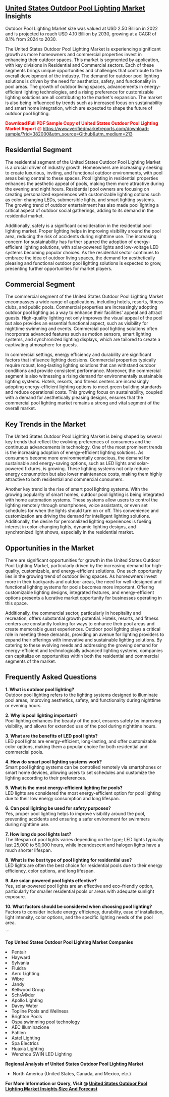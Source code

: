 <h2><a href="https://www.verifiedmarketreports.com/download-sample/?rid=382000&amp;utm_source=Github&amp;utm_medium=213" target="_blank">United States Outdoor Pool Lighting Market</a> Insights</h2><p>Outdoor Pool Lighting Market size was valued at USD 2.50 Billion in 2022 and is projected to reach USD 4.10 Billion by 2030, growing at a CAGR of 8.1% from 2024 to 2030.</p><p><p>The United States Outdoor Pool Lighting Market is experiencing significant growth as more homeowners and commercial properties invest in enhancing their outdoor spaces. This market is segmented by application, with key divisions in Residential and Commercial sectors. Each of these segments brings unique opportunities and challenges that contribute to the overall development of the industry. The demand for outdoor pool lighting solutions is driven by the need for aesthetics, safety, and functionality in pool areas. The growth of outdoor living spaces, advancements in energy-efficient lighting technologies, and a rising preference for customizable lighting solutions are all contributing to the market's expansion. The market is also being influenced by trends such as increased focus on sustainability and smart home integration, which are expected to shape the future of outdoor pool lighting. <p><span class=""><span style="color: #ff0000;"><strong>Download Full PDF Sample Copy of United States Outdoor Pool Lighting Market Report</strong> @ </span><a href="https://www.verifiedmarketreports.com/download-sample/?rid=382000&amp;utm_source=Github&amp;utm_medium=213" target="_blank">https://www.verifiedmarketreports.com/download-sample/?rid=382000&amp;utm_source=Github&amp;utm_medium=213</a></span></p></p><h2>Residential Segment</h2><p>The residential segment of the United States Outdoor Pool Lighting Market is a crucial driver of industry growth. Homeowners are increasingly seeking to create luxurious, inviting, and functional outdoor environments, with pool areas being central to these spaces. Pool lighting in residential properties enhances the aesthetic appeal of pools, making them more attractive during the evening and night hours. Residential pool owners are focusing on creating personalized experiences with customizable lighting options such as color-changing LEDs, submersible lights, and smart lighting systems. The growing trend of outdoor entertainment has also made pool lighting a critical aspect of outdoor social gatherings, adding to its demand in the residential market.</p><p>Additionally, safety is a significant consideration in the residential pool lighting market. Proper lighting helps in improving visibility around the pool area, reducing the risk of accidents during nighttime use. The increasing concern for sustainability has further spurred the adoption of energy-efficient lighting solutions, with solar-powered lights and low-voltage LED systems becoming popular choices. As the residential sector continues to embrace the idea of outdoor living spaces, the demand for aesthetically pleasing and functional outdoor pool lighting solutions is expected to grow, presenting further opportunities for market players.</p><h2>Commercial Segment</h2><p>The commercial segment of the United States Outdoor Pool Lighting Market encompasses a wide range of applications, including hotels, resorts, fitness clubs, and public pools. Commercial properties are increasingly adopting outdoor pool lighting as a way to enhance their facilities' appeal and attract guests. High-quality lighting not only improves the visual appeal of the pool but also provides an essential functional aspect, such as visibility for nighttime swimming and events. Commercial pool lighting solutions often incorporate advanced features such as motion sensors, smart lighting systems, and synchronized lighting displays, which are tailored to create a captivating atmosphere for guests.</p><p>In commercial settings, energy efficiency and durability are significant factors that influence lighting decisions. Commercial properties typically require robust, long-lasting lighting solutions that can withstand outdoor conditions and provide consistent performance. Moreover, the commercial segment is also witnessing a rising demand for environmentally sustainable lighting systems. Hotels, resorts, and fitness centers are increasingly adopting energy-efficient lighting options to meet green building standards and reduce operational costs. This growing focus on sustainability, coupled with a demand for aesthetically pleasing designs, ensures that the commercial pool lighting market remains a strong and vital segment of the overall market.</p><h2>Key Trends in the Market</h2><p>The United States Outdoor Pool Lighting Market is being shaped by several key trends that reflect the evolving preferences of consumers and the continuous advancements in technology. One of the most prominent trends is the increasing adoption of energy-efficient lighting solutions. As consumers become more environmentally conscious, the demand for sustainable and energy-saving options, such as LED lights and solar-powered fixtures, is growing. These lighting systems not only reduce energy consumption but also lower maintenance costs, making them highly attractive to both residential and commercial consumers.</p><p>Another key trend is the rise of smart pool lighting systems. With the growing popularity of smart homes, outdoor pool lighting is being integrated with home automation systems. These systems allow users to control the lighting remotely through smartphones, voice assistants, or even set schedules for when the lights should turn on or off. This convenience and customization are driving the demand for intelligent lighting solutions. Additionally, the desire for personalized lighting experiences is fueling interest in color-changing lights, dynamic lighting designs, and synchronized light shows, especially in the residential market.</p><h2>Opportunities in the Market</h2><p>There are significant opportunities for growth in the United States Outdoor Pool Lighting Market, particularly driven by the increasing demand for high-quality, customizable, and energy-efficient solutions. One such opportunity lies in the growing trend of outdoor living spaces. As homeowners invest more in their backyards and outdoor areas, the need for well-designed and functional lighting systems for pools becomes more important. Offering customizable lighting designs, integrated features, and energy-efficient options presents a lucrative market opportunity for businesses operating in this space.</p><p>Additionally, the commercial sector, particularly in hospitality and recreation, offers substantial growth potential. Hotels, resorts, and fitness centers are constantly looking for ways to enhance their pool areas and create memorable guest experiences. Outdoor pool lighting plays a critical role in meeting these demands, providing an avenue for lighting providers to expand their offerings with innovative and sustainable lighting solutions. By catering to these evolving needs and addressing the growing demand for energy-efficient and technologically advanced lighting systems, companies can capitalize on opportunities within both the residential and commercial segments of the market.</p><h2>Frequently Asked Questions</h2><p><b>1. What is outdoor pool lighting?</b><br>Outdoor pool lighting refers to the lighting systems designed to illuminate pool areas, improving aesthetics, safety, and functionality during nighttime or evening hours.</p><p><b>2. Why is pool lighting important?</b><br>Pool lighting enhances the beauty of the pool, ensures safety by improving visibility, and allows for extended use of the pool during nighttime hours.</p><p><b>3. What are the benefits of LED pool lights?</b><br>LED pool lights are energy-efficient, long-lasting, and offer customizable color options, making them a popular choice for both residential and commercial pools.</p><p><b>4. How do smart pool lighting systems work?</b><br>Smart pool lighting systems can be controlled remotely via smartphones or smart home devices, allowing users to set schedules and customize the lighting according to their preferences.</p><p><b>5. What is the most energy-efficient lighting for pools?</b><br>LED lights are considered the most energy-efficient option for pool lighting due to their low energy consumption and long lifespan.</p><p><b>6. Can pool lighting be used for safety purposes?</b><br>Yes, proper pool lighting helps to improve visibility around the pool, preventing accidents and ensuring a safer environment for swimmers during nighttime use.</p><p><b>7. How long do pool lights last?</b><br>The lifespan of pool lights varies depending on the type; LED lights typically last 25,000 to 50,000 hours, while incandescent and halogen lights have a much shorter lifespan.</p><p><b>8. What is the best type of pool lighting for residential use?</b><br>LED lights are often the best choice for residential pools due to their energy efficiency, color options, and long lifespan.</p><p><b>9. Are solar-powered pool lights effective?</b><br>Yes, solar-powered pool lights are an effective and eco-friendly option, particularly for smaller residential pools or areas with adequate sunlight exposure.</p><p><b>10. What factors should be considered when choosing pool lighting?</b><br>Factors to consider include energy efficiency, durability, ease of installation, light intensity, color options, and the specific lighting needs of the pool area.</p>```</p><p><strong>Top United States Outdoor Pool Lighting Market Companies</strong></p><div data-test-id=""><p><li>Pentair</li><li> Hayward</li><li> Sylvania</li><li> Fluidra</li><li> Aero Lighting</li><li> Wibre</li><li> Jandy</li><li> Kellwood Group</li><li> SchrÃ©der</li><li> Apollo Lighting</li><li> Davey Water</li><li> Topline Pools and Wellness</li><li> Brighton Pools</li><li> Ospa swimming pool technology</li><li> AEC Illuminazione</li><li> Pahlen</li><li> Astel Lighting</li><li> Spa Electrics</li><li> Huaxia Lighting</li><li> Wenzhou SWIN LED Lighting</li></p><div><strong>Regional Analysis of&nbsp;United States Outdoor Pool Lighting Market</strong></div><ul><li dir="ltr"><p dir="ltr">North America&nbsp;(United States, Canada, and Mexico, etc.)</p></li></ul><p><strong>For More Information or Query, Visit @&nbsp;</strong><strong><a href="https://www.verifiedmarketreports.com/product/outdoor-pool-lighting-market/?utm_source=Github&amp;utm_medium=213" target="_blank">United States Outdoor Pool Lighting Market Insights Size And Forecast</a></strong></p></div>
